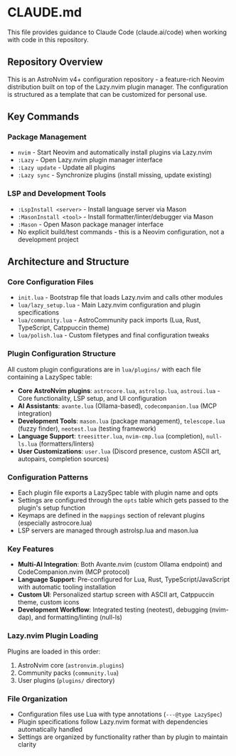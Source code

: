 # CLAUDE.md

This file provides guidance to Claude Code (claude.ai/code) when working with code in this repository.

## Repository Overview

This is an AstroNvim v4+ configuration repository - a feature-rich Neovim distribution built on top of the Lazy.nvim plugin manager. The configuration is structured as a template that can be customized for personal use.

## Key Commands

### Package Management
- `nvim` - Start Neovim and automatically install plugins via Lazy.nvim
- `:Lazy` - Open Lazy.nvim plugin manager interface
- `:Lazy update` - Update all plugins
- `:Lazy sync` - Synchronize plugins (install missing, update existing)

### LSP and Development Tools
- `:LspInstall <server>` - Install language server via Mason
- `:MasonInstall <tool>` - Install formatter/linter/debugger via Mason
- `:Mason` - Open Mason package manager interface
- No explicit build/test commands - this is a Neovim configuration, not a development project

## Architecture and Structure

### Core Configuration Files
- `init.lua` - Bootstrap file that loads Lazy.nvim and calls other modules
- `lua/lazy_setup.lua` - Main Lazy.nvim configuration and plugin specifications
- `lua/community.lua` - AstroCommunity pack imports (Lua, Rust, TypeScript, Catppuccin theme)
- `lua/polish.lua` - Custom filetypes and final configuration tweaks

### Plugin Configuration Structure
All custom plugin configurations are in `lua/plugins/` with each file containing a LazySpec table:

- **Core AstroNvim plugins**: `astrocore.lua`, `astrolsp.lua`, `astroui.lua` - Core functionality, LSP setup, and UI configuration
- **AI Assistants**: `avante.lua` (Ollama-based), `codecompanion.lua` (MCP integration)
- **Development Tools**: `mason.lua` (package management), `telescope.lua` (fuzzy finder), `neotest.lua` (testing framework)
- **Language Support**: `treesitter.lua`, `nvim-cmp.lua` (completion), `null-ls.lua` (formatters/linters)
- **User Customizations**: `user.lua` (Discord presence, custom ASCII art, autopairs, completion sources)

### Configuration Patterns
- Each plugin file exports a LazySpec table with plugin name and opts
- Settings are configured through the `opts` table which gets passed to the plugin's setup function
- Keymaps are defined in the `mappings` section of relevant plugins (especially astrocore.lua)
- LSP servers are managed through astrolsp.lua and mason.lua

### Key Features
- **Multi-AI Integration**: Both Avante.nvim (custom Ollama endpoint) and CodeCompanion.nvim (MCP protocol)
- **Language Support**: Pre-configured for Lua, Rust, TypeScript/JavaScript with automatic tooling installation
- **Custom UI**: Personalized startup screen with ASCII art, Catppuccin theme, custom icons
- **Development Workflow**: Integrated testing (neotest), debugging (nvim-dap), and formatting/linting (null-ls)

### Lazy.nvim Plugin Loading
Plugins are loaded in this order:
1. AstroNvim core (`astronvim.plugins`)
2. Community packs (`community.lua`)
3. User plugins (`plugins/` directory)

### File Organization
- Configuration files use Lua with type annotations (`---@type LazySpec`)
- Plugin specifications follow Lazy.nvim format with dependencies automatically handled
- Settings are organized by functionality rather than by plugin to maintain clarity
